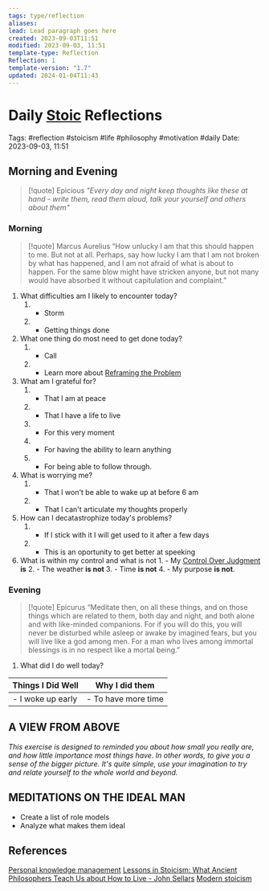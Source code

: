 ```yaml
---
tags: type/reflection
aliases: 
lead: Lead paragraph goes here
created: 2023-09-03T11:51
modified: 2023-09-03, 11:51
template-type: Reflection
Reflection: 1
template-version: "1.7"
updated: 2024-01-04T11:43
---
```



# Daily [Stoic](Stoicism.md) Reflections

Tags:  #reflection #stoicism #life #philosophy #motivation #daily
Date: 2023-09-03, 11:51

## Morning and Evening

> [!quote] Epicious 
> _"Every day and night keep thoughts like these at hand - write them, 
> read them aloud, talk your yourself and others about them"_


### Morning

> [!quote] Marcus Aurelius
> “How unlucky I am that this should happen to me. But not at all. Perhaps, say 
> how lucky I am that I am not broken by what has happened, and I am not 
> afraid  of what is about to happen. For the same blow might have stricken 
> anyone, but not many would have absorbed it without capitulation 
> and complaint.”

1. What difficulties am I likely to encounter today?
	1. - Storm
	2. - Getting things done
2. What one thing do most need to get done today?
	1. - Call
	2. - Learn more about [Reframing the Problem](Reframing%20the%20Problem.md)
3. What am I grateful for?
	1. - That I am at peace
	2. - That I have a life to live
	3. - For this very moment 
	4. - For having the ability to learn anything 
	5. - For being able to follow through.
4. What is worrying me?
	1. - That I won't be able to wake up at before 6 am
	2. - That I can't articulate my thoughts properly 
5. How can I decatastrophize today's problems?
	1. - If I stick with it I will get used to it after a few days
	2. - This is an oportunity to get better at speeking 
6. What is within my control and what is not
		1. - My [Control Over Judgment](Control%20Over%20Judgment.md) **is**
	2. - The weather **is not**
	3. - Time **is not**
	4. - My purpose **is not**. 

### Evening

> [!quote]  Epicurus
> “Meditate then, on all these things, and on those things which are related 
> to them, both day and night, and both alone and with like-minded 
> companions. For if you will do this, you will never be disturbed while 
> asleep or awake by imagined fears, but you will live like a god among 
> men. For a man who lives among immortal blessings is in no respect 
> like a mortal being.”

1. What did I do well today?

| Things I Did Well | Why I did them |
| ------------------- | ---------------- |
| - I woke up early                | - To have more time              |

## A VIEW FROM ABOVE

_This exercise is designed to reminded you about how small you really are, and how little importance most things have. In other words, to give you a sense of the bigger picture. It's quite simple, use your imagination to try and relate yourself to the whole world and beyond._

## MEDITATIONS ON THE IDEAL MAN

- Create a list of role models 
- Analyze what makes them ideal 

## References

[Personal knowledge management](Personal%20knowledge%20management.md)
[Lessons in Stoicism: What Ancient Philosophers Teach Us about How to Live - John Sellars](https://books.google.cz/books/about/Lessons_in_Stoicism.html?id=ky84zQEACAAJ&redir_esc=y)
[Modern stoicism](https://modernstoicism.com/)


